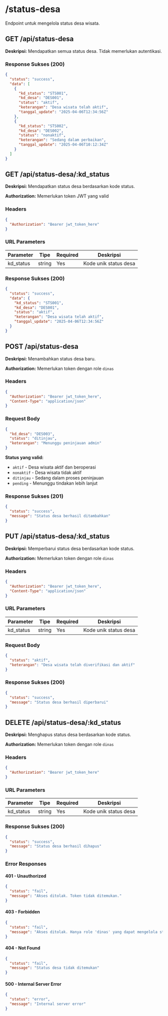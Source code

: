 # /status-desa

Endpoint untuk mengelola status desa wisata.

## GET /api/status-desa

**Deskripsi:** Mendapatkan semua status desa. Tidak memerlukan autentikasi.

### Response Sukses (200)

```json
{
  "status": "success",
  "data": [
    {
      "kd_status": "STS001",
      "kd_desa": "DES001",
      "status": "aktif",
      "keterangan": "Desa wisata telah aktif",
      "tanggal_update": "2025-04-06T12:34:56Z"
    },
    {
      "kd_status": "STS002",
      "kd_desa": "DES002",
      "status": "nonaktif",
      "keterangan": "Sedang dalam perbaikan",
      "tanggal_update": "2025-04-06T10:12:34Z"
    }
  ]
}
```

## GET /api/status-desa/:kd_status

**Deskripsi:** Mendapatkan status desa berdasarkan kode status.

**Authorization:** Memerlukan token JWT yang valid

### Headers

```json
{
  "Authorization": "Bearer jwt_token_here"
}
```

### URL Parameters

| Parameter | Tipe   | Required | Deskripsi             |
| --------- | ------ | -------- | --------------------- |
| kd_status | string | Yes      | Kode unik status desa |

### Response Sukses (200)

```json
{
  "status": "success",
  "data": {
    "kd_status": "STS001",
    "kd_desa": "DES001",
    "status": "aktif",
    "keterangan": "Desa wisata telah aktif",
    "tanggal_update": "2025-04-06T12:34:56Z"
  }
}
```

## POST /api/status-desa

**Deskripsi:** Menambahkan status desa baru.

**Authorization:** Memerlukan token dengan role `dinas`

### Headers

```json
{
  "Authorization": "Bearer jwt_token_here",
  "Content-Type": "application/json"
}
```

### Request Body

```json
{
  "kd_desa": "DES003",
  "status": "ditinjau",
  "keterangan": "Menunggu peninjauan admin"
}
```

**Status yang valid:**

- `aktif` - Desa wisata aktif dan beroperasi
- `nonaktif` - Desa wisata tidak aktif
- `ditinjau` - Sedang dalam proses peninjauan
- `pending` - Menunggu tindakan lebih lanjut

### Response Sukses (201)

```json
{
  "status": "success",
  "message": "Status desa berhasil ditambahkan"
}
```

## PUT /api/status-desa/:kd_status

**Deskripsi:** Memperbarui status desa berdasarkan kode status.

**Authorization:** Memerlukan token dengan role `dinas`

### Headers

```json
{
  "Authorization": "Bearer jwt_token_here",
  "Content-Type": "application/json"
}
```

### URL Parameters

| Parameter | Tipe   | Required | Deskripsi             |
| --------- | ------ | -------- | --------------------- |
| kd_status | string | Yes      | Kode unik status desa |

### Request Body

```json
{
  "status": "aktif",
  "keterangan": "Desa wisata telah diverifikasi dan aktif"
}
```

### Response Sukses (200)

```json
{
  "status": "success",
  "message": "Status desa berhasil diperbarui"
}
```

## DELETE /api/status-desa/:kd_status

**Deskripsi:** Menghapus status desa berdasarkan kode status.

**Authorization:** Memerlukan token dengan role `dinas`

### Headers

```json
{
  "Authorization": "Bearer jwt_token_here"
}
```

### URL Parameters

| Parameter | Tipe   | Required | Deskripsi             |
| --------- | ------ | -------- | --------------------- |
| kd_status | string | Yes      | Kode unik status desa |

### Response Sukses (200)

```json
{
  "status": "success",
  "message": "Status desa berhasil dihapus"
}
```

### Error Responses

#### 401 - Unauthorized

```json
{
  "status": "fail",
  "message": "Akses ditolak. Token tidak ditemukan."
}
```

#### 403 - Forbidden

```json
{
  "status": "fail",
  "message": "Akses ditolak. Hanya role 'dinas' yang dapat mengelola status desa."
}
```

#### 404 - Not Found

```json
{
  "status": "fail",
  "message": "Status desa tidak ditemukan"
}
```

#### 500 - Internal Server Error

```json
{
  "status": "error",
  "message": "Internal server error"
}
```
